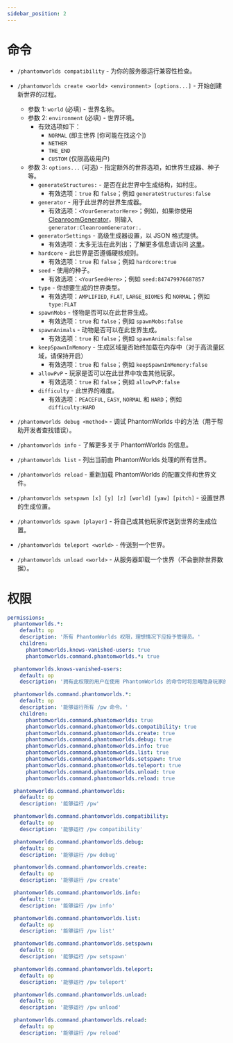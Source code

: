 ```yaml
---
sidebar_position: 2
---
```


# 命令

* `/phantomworlds compatibility` - 为你的服务器运行兼容性检查。

* `/phantomworlds create <world> <environment> [options...]` - 开始创建新世界的过程。
  * 参数 1: `world` (必填) - 世界名称。
  * 参数 2: `environment` (必填) - 世界环境。
    * 有效选项如下：
      * `NORMAL` (即主世界 [你可能在找这个])
      * `NETHER`
      * `THE_END`
      * `CUSTOM` (仅限高级用户)
  * 参数 3: `options...` (可选) - 指定额外的世界选项，如世界生成器、种子等。
    * `generateStructures:` - 是否在此世界中生成结构，如村庄。
      * 有效选项：`true` 和 `false`；例如 `generateStructures:false`
    * `generator` - 用于此世界的世界生成器。
      * 有效选项：`<YourGeneratorHere>`；例如，如果你使用 [CleanroomGenerator](https://dev.bukkit.org/projects/cleanroomgenerator)，则输入 `generator:CleanroomGenerator:.`
    * `generatorSettings` - 高级生成器设置，以 JSON 格式提供。
      * 有效选项：太多无法在此列出；了解更多信息请访问 [这里](https://minecraft.fandom.com/wiki/Java_Edition_level_format#generatorOptions_tag_format)。
    * `hardcore` - 此世界是否遵循硬核规则。
      * 有效选项：`true` 和 `false`；例如 `hardcore:true`
    * `seed` - 使用的种子。
      * 有效选项：`<YourSeedHere>`；例如 `seed:847479976687857`
    * `type` - 你想要生成的世界类型。
      * 有效选项：`AMPLIFIED`, `FLAT`, `LARGE_BIOMES` 和 `NORMAL`；例如 `type:FLAT`
    * `spawnMobs` - 怪物是否可以在此世界生成。
      * 有效选项：`true` 和 `false`；例如 `spawnMobs:false`
    * `spawnAnimals` - 动物是否可以在此世界生成。
      * 有效选项：`true` 和 `false`；例如 `spawnAnimals:false`
    * `keepSpawnInMemory` - 生成区域是否始终加载在内存中（对于高流量区域，请保持开启）
      * 有效选项：`true` 和 `false`；例如 `keepSpawnInMemory:false`
    * `allowPvP` - 玩家是否可以在此世界中攻击其他玩家。
      * 有效选项：`true` 和 `false`；例如 `allowPvP:false`
    * `difficulty` - 此世界的难度。
      * 有效选项：`PEACEFUL`, `EASY`, `NORMAL` 和 `HARD`；例如 `difficulty:HARD`

* `/phantomworlds debug <method>` - 调试 PhantomWorlds 中的方法（用于帮助开发者查找错误）。

* `/phantomworlds info` - 了解更多关于 PhantomWorlds 的信息。

* `/phantomworlds list` - 列出当前由 PhantomWorlds 处理的所有世界。

* `/phantomworlds reload` - 重新加载 PhantomWorlds 的配置文件和世界文件。

* `/phantomworlds setspawn [x] [y] [z] [world] [yaw] [pitch]` - 设置世界的生成位置。

* `/phantomworlds spawn [player]` - 将自己或其他玩家传送到世界的生成位置。

* `/phantomworlds teleport <world>` - 传送到一个世界。

* `/phantomworlds unload <world>` - 从服务器卸载一个世界（不会删除世界数据）。


# 权限

```yaml
permissions:
  phantomworlds.*:
    default: op
    description: '所有 PhantomWorlds 权限，理想情况下应授予管理员。'
    children:
      phantomworlds.knows-vanished-users: true
      phantomworlds.command.phantomworlds.*: true

  phantomworlds.knows-vanished-users:
    default: op
    description: '拥有此权限的用户在使用 PhantomWorlds 的命令时将忽略隐身玩家的状态，例如在标签补全建议中。'

  phantomworlds.command.phantomworlds.*:
    default: op
    description: '能够运行所有 /pw 命令。'
    children:
      phantomworlds.command.phantomworlds: true
      phantomworlds.command.phantomworlds.compatibility: true
      phantomworlds.command.phantomworlds.create: true
      phantomworlds.command.phantomworlds.debug: true
      phantomworlds.command.phantomworlds.info: true
      phantomworlds.command.phantomworlds.list: true
      phantomworlds.command.phantomworlds.setspawn: true
      phantomworlds.command.phantomworlds.teleport: true
      phantomworlds.command.phantomworlds.unload: true
      phantomworlds.command.phantomworlds.reload: true

  phantomworlds.command.phantomworlds:
    default: op
    description: '能够运行 /pw'

  phantomworlds.command.phantomworlds.compatibility:
    default: op
    description: '能够运行 /pw compatibility'

  phantomworlds.command.phantomworlds.debug:
    default: op
    description: '能够运行 /pw debug'

  phantomworlds.command.phantomworlds.create:
    default: op
    description: '能够运行 /pw create'

  phantomworlds.command.phantomworlds.info:
    default: true
    description: '能够运行 /pw info'

  phantomworlds.command.phantomworlds.list:
    default: op
    description: '能够运行 /pw list'

  phantomworlds.command.phantomworlds.setspawn:
    default: op
    description: '能够运行 /pw setspawn'

  phantomworlds.command.phantomworlds.teleport:
    default: op
    description: '能够运行 /pw teleport'

  phantomworlds.command.phantomworlds.unload:
    default: op
    description: '能够运行 /pw unload'

  phantomworlds.command.phantomworlds.reload:
    default: op
    description: '能够运行 /pw reload'
```